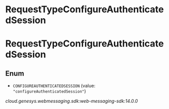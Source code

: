 # RequestTypeConfigureAuthenticatedSession


# RequestTypeConfigureAuthenticatedSession

## Enum


* `CONFIGUREAUTHENTICATEDSESSION` (value: `"configureAuthenticatedSession"`)




_cloud.genesys.webmessaging.sdk:web-messaging-sdk:14.0.0_
